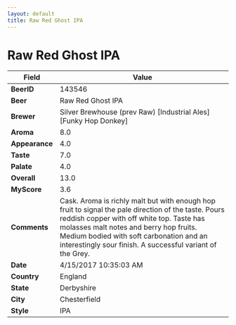 ```yaml
---
layout: default
title: Raw Red Ghost IPA
---
```


# Raw Red Ghost IPA

| Field         | Value     |
|---------------|-----------|
| **BeerID** | 143546 |
| **Beer** | Raw Red Ghost IPA |
| **Brewer** | Silver Brewhouse (prev Raw) [Industrial Ales] [Funky Hop Donkey] |
| **Aroma** | 8.0 |
| **Appearance** | 4.0 |
| **Taste** | 7.0 |
| **Palate** | 4.0 |
| **Overall** | 13.0 |
| **MyScore** | 3.6 |
| **Comments** | Cask. Aroma is richly malt but with enough hop fruit to signal the pale direction of the taste. Pours reddish copper with off white top. Taste has molasses malt notes and berry hop fruits. Medium bodied with soft carbonation and an interestingly sour finish. A successful variant of the Grey. |
| **Date** | 4/15/2017 10:35:03 AM |
| **Country** | England |
| **State** | Derbyshire |
| **City** | Chesterfield |
| **Style** | IPA |
